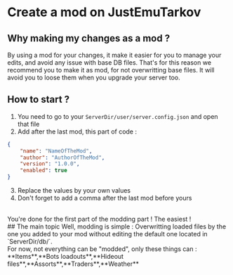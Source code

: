 # Create a mod on JustEmuTarkov
## Why making my changes as a mod ?
By using a mod for your changes, it make it easier for you to manage your edits, and avoid any issue with base DB files. That's for this reason we recommend you to make it as mod, for not overwritting base files. It will avoid you to loose them when you upgrade your server too.
<br>
## How to start ?
1. You need to go to your `ServerDir/user/server.config.json` and open that file
2. Add after the last mod, this part of code :
```json
{
    "name": "NameOfTheMod",
    "author": "AuthorOfTheMod",
    "version": "1.0.0",
    "enabled": true
}
```
3. Replace the values by your own values
4. Don't forget to add a comma after the last mod before yours
<br>
You're done for the first part of the modding part ! The easiest !
<br>
## The main topic
Well, modding is simple : Overwritting loaded files by the one you added to your mod without editing the default one located in `ServerDir/db/`.<br>
For now, not everything can be "modded", only these things can : **Items**,**Bots loadouts**,**Hideout files**,**Assorts**,**Traders**,**Weather**<br>

